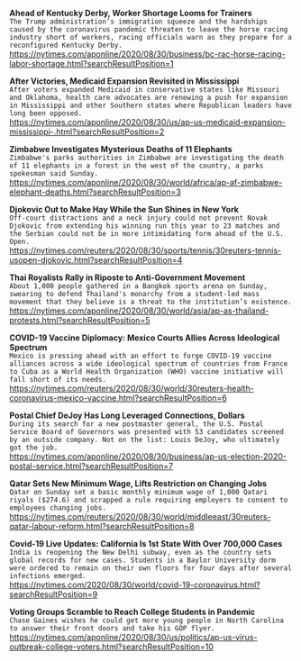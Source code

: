 **Ahead of Kentucky Derby, Worker Shortage Looms for Trainers**\
`The Trump administration’s immigration squeeze and the hardships caused by the coronavirus pandemic threaten to leave the horse racing industry short of workers, racing officials warn as they prepare for a reconfigured Kentucky Derby.`\
https://nytimes.com/aponline/2020/08/30/business/bc-rac-horse-racing-labor-shortage.html?searchResultPosition=1

**After Victories, Medicaid Expansion Revisited in Mississippi**\
`After voters expanded Medicaid in conservative states like Missouri and Oklahoma, health care advocates are renewing a push for expansion in Mississippi and other Southern states where Republican leaders have long been opposed.`\
https://nytimes.com/aponline/2020/08/30/us/ap-us-medicaid-expansion-mississippi-.html?searchResultPosition=2

**Zimbabwe Investigates Mysterious Deaths of 11 Elephants**\
`Zimbabwe's parks authorities in Zimbabwe are investigating the death of 11 elephants in a forest in the west of the country, a parks spokesman said Sunday. `\
https://nytimes.com/aponline/2020/08/30/world/africa/ap-af-zimbabwe-elephant-deaths.html?searchResultPosition=3

**Djokovic Out to Make Hay While the Sun Shines in New York**\
`Off-court distractions and a neck injury could not prevent Novak Djokovic from extending his winning run this year to 23 matches and the Serbian could not be in more intimidating form ahead of the U.S. Open. `\
https://nytimes.com/reuters/2020/08/30/sports/tennis/30reuters-tennis-usopen-djokovic.html?searchResultPosition=4

**Thai Royalists Rally in Riposte to Anti-Government Movement**\
`About 1,000 people gathered in a Bangkok sports arena on Sunday, swearing to defend Thailand's monarchy from a student-led mass movement that they believe is a threat to the institution’s existence.`\
https://nytimes.com/aponline/2020/08/30/world/asia/ap-as-thailand-protests.html?searchResultPosition=5

**COVID-19 Vaccine Diplomacy: Mexico Courts Allies Across Ideological Spectrum**\
`Mexico is pressing ahead with an effort to forge COVID-19 vaccine alliances across a wide ideological spectrum of countries from France to Cuba as a World Health Organization (WHO) vaccine initiative will fall short of its needs.`\
https://nytimes.com/reuters/2020/08/30/world/30reuters-health-coronavirus-mexico-vaccine.html?searchResultPosition=6

**Postal Chief DeJoy Has Long Leveraged Connections, Dollars**\
`During its search for a new postmaster general, the U.S. Postal Service Board of Governors was presented with 53 candidates screened by an outside company. Not on the list: Louis DeJoy, who ultimately got the job. `\
https://nytimes.com/aponline/2020/08/30/business/ap-us-election-2020-postal-service.html?searchResultPosition=7

**Qatar Sets New Minimum Wage, Lifts Restriction on Changing Jobs**\
`Qatar on Sunday set a basic monthly minimum wage of 1,000 Qatari riyals ($274.6) and scrapped a rule requiring employers to consent to employees changing jobs.`\
https://nytimes.com/reuters/2020/08/30/world/middleeast/30reuters-qatar-labour-reform.html?searchResultPosition=8

**Covid-19 Live Updates: California Is 1st State With Over 700,000 Cases**\
`India is reopening the New Delhi subway, even as the country sets global records for new cases. Students in a Baylor University dorm were ordered to remain on their own floors for four days after several infections emerged.`\
https://nytimes.com/2020/08/30/world/covid-19-coronavirus.html?searchResultPosition=9

**Voting Groups Scramble to Reach College Students in Pandemic**\
`Chase Gaines wishes he could get more young people in North Carolina to answer their front doors and take his GOP flyer. `\
https://nytimes.com/aponline/2020/08/30/us/politics/ap-us-virus-outbreak-college-voters.html?searchResultPosition=10


